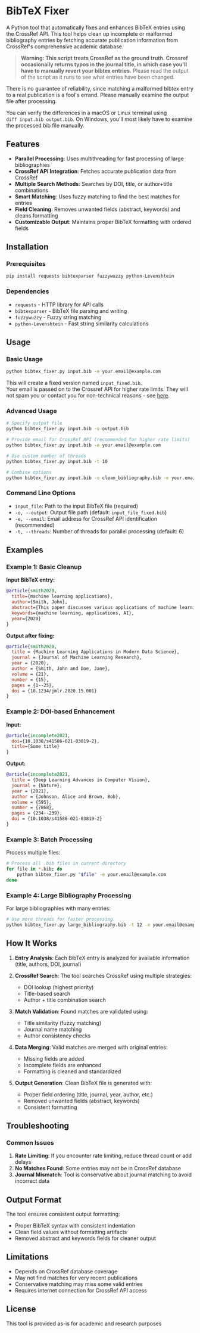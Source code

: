 # BibTeX Fixer

A Python tool that automatically fixes and enhances BibTeX entries using the CrossRef API. This tool helps clean up incomplete or malformed bibliography entries by fetching accurate publication information from CrossRef's comprehensive academic database. 

> **Warning: This script treats CrossRef as the ground truth. Crossref occasionally returns typos in the journal title, in which case you'll have to manually revert your bibtex entries.** Please read the output of the script as it runs to see what entries have been changed.

There is no guarantee of reliability, since matching a malformed bibtex entry to a real publication is a fool's errand. Please manually examine the output file after processing.

You can verify the differences in a macOS or Linux terminal using \
`diff input.bib output.bib`. On Windows, you'll most likely have to examine the processed bib file manually.

## Features

- **Parallel Processing**: Uses multithreading for fast processing of large bibliographies
- **CrossRef API Integration**: Fetches accurate publication data from CrossRef
- **Multiple Search Methods**: Searches by DOI, title, or author+title combinations
- **Smart Matching**: Uses fuzzy matching to find the best matches for entries
- **Field Cleaning**: Removes unwanted fields (abstract, keywords) and cleans formatting
- **Customizable Output**: Maintains proper BibTeX formatting with ordered fields

## Installation

### Prerequisites

```bash
pip install requests bibtexparser fuzzywuzzy python-Levenshtein
```

### Dependencies

- `requests` - HTTP library for API calls
- `bibtexparser` - BibTeX file parsing and writing
- `fuzzywuzzy` - Fuzzy string matching
- `python-Levenshtein` - Fast string similarity calculations

## Usage

### Basic Usage

```bash
python bibtex_fixer.py input.bib -e your.email@example.com
```
This will create a fixed version named `input_fixed.bib`.\
Your email is passed on to the Crossref API for higher rate limits. They will not spam you or contact you for non-technical reasons - see [here](https://www.crossref.org/documentation/retrieve-metadata/rest-api/tips-for-using-the-crossref-rest-api/#00831).

### Advanced Usage

```bash
# Specify output file
python bibtex_fixer.py input.bib -o output.bib

# Provide email for CrossRef API (recommended for higher rate limits)
python bibtex_fixer.py input.bib -e your.email@example.com

# Use custom number of threads
python bibtex_fixer.py input.bib -t 10

# Combine options
python bibtex_fixer.py input.bib -o clean_bibliography.bib -e your.email@example.com -t 8
```

### Command Line Options

- `input_file`: Path to the input BibTeX file (required)
- `-o, --output`: Output file path (default: `input_file_fixed.bib`)
- `-e, --email`: Email address for CrossRef API identification (recommended)
- `-t, --threads`: Number of threads for parallel processing (default: 6)

## Examples

### Example 1: Basic Cleanup

**Input BibTeX entry:**
```bibtex
@article{smith2020,
  title={machine learning applications},
  author={Smith, John},
  abstract={This paper discusses various applications of machine learning in different domains...},
  keywords={machine learning, applications, AI},
  year={2020}
}
```

**Output after fixing:**
```bibtex
@article{smith2020,
  title = {Machine Learning Applications in Modern Data Science},
  journal = {Journal of Machine Learning Research},
  year = {2020},
  author = {Smith, John and Doe, Jane},
  volume = {21},
  number = {15},
  pages = {1--25},
  doi = {10.1234/jmlr.2020.15.001}
}
```

### Example 2: DOI-based Enhancement

**Input:**
```bibtex
@article{incomplete2021,
  doi={10.1038/s41586-021-03819-2},
  title={Some title}
}
```

**Output:**
```bibtex
@article{incomplete2021,
  title = {Deep Learning Advances in Computer Vision},
  journal = {Nature},
  year = {2021},
  author = {Johnson, Alice and Brown, Bob},
  volume = {595},
  number = {7868},
  pages = {234--239},
  doi = {10.1038/s41586-021-03819-2}
}
```

### Example 3: Batch Processing

Process multiple files:
```bash
# Process all .bib files in current directory
for file in *.bib; do
    python bibtex_fixer.py "$file" -e your.email@example.com
done
```

### Example 4: Large Bibliography Processing

For large bibliographies with many entries:
```bash
# Use more threads for faster processing
python bibtex_fixer.py large_bibliography.bib -t 12 -e your.email@example.com -o cleaned_bibliography.bib
```

## How It Works

1. **Entry Analysis**: Each BibTeX entry is analyzed for available information (title, authors, DOI, journal)

2. **CrossRef Search**: The tool searches CrossRef using multiple strategies:
   - DOI lookup (highest priority)
   - Title-based search
   - Author + title combination search

3. **Match Validation**: Found matches are validated using:
   - Title similarity (fuzzy matching)
   - Journal name matching
   - Author consistency checks

4. **Data Merging**: Valid matches are merged with original entries:
   - Missing fields are added
   - Incomplete fields are enhanced
   - Formatting is cleaned and standardized

5. **Output Generation**: Clean BibTeX file is generated with:
   - Proper field ordering (title, journal, year, author, etc.)
   - Removed unwanted fields (abstract, keywords)
   - Consistent formatting

## Troubleshooting

### Common Issues

1. **Rate Limiting**: If you encounter rate limiting, reduce thread count or add delays
2. **No Matches Found**: Some entries may not be in CrossRef database
3. **Journal Mismatch**: Tool is conservative about journal matching to avoid incorrect data

## Output Format

The tool ensures consistent output formatting:
- Proper BibTeX syntax with consistent indentation
- Clean field values without formatting artifacts
- Removed abstract and keywords fields for cleaner output

## Limitations

- Depends on CrossRef database coverage
- May not find matches for very recent publications
- Conservative matching may miss some valid entries
- Requires internet connection for CrossRef API access

## License

This tool is provided as-is for academic and research purposes